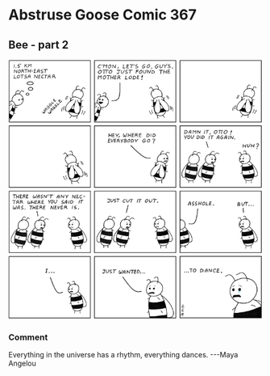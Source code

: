 # Abstruse Goose Comic 367
## Bee - part 2

![image](but_otto_is_a_woman-s_name.png)
### Comment
Everything in the universe has a rhythm, everything dances. ---Maya Angelou
